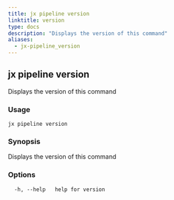 ```yaml
---
title: jx pipeline version
linktitle: version
type: docs
description: "Displays the version of this command"
aliases:
  - jx-pipeline_version
---
```


## jx pipeline version

Displays the version of this command

### Usage

```
jx pipeline version
```

### Synopsis

Displays the version of this command

### Options

```
  -h, --help   help for version
```

